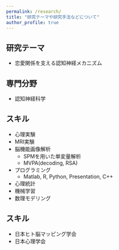 ```yaml
---
permalink: /research/
title: "研究テーマや研究手法などについて"
author_profile: true
---
```


## 研究テーマ

- 恋愛関係を支える認知神経メカニズム

## 専門分野

- 認知神経科学

## スキル
- 心理実験
- MRI実験
- 脳機能画像解析
  - SPMを用いた単変量解析
  - MVPA(decoding, RSA) 
- プログラミング
  - Matlab, R, Python, Presentation, C++
- 心理統計
- 機械学習
- 数理モデリング

## スキル
- 日本ヒト脳マッピング学会
- 日本心理学会
